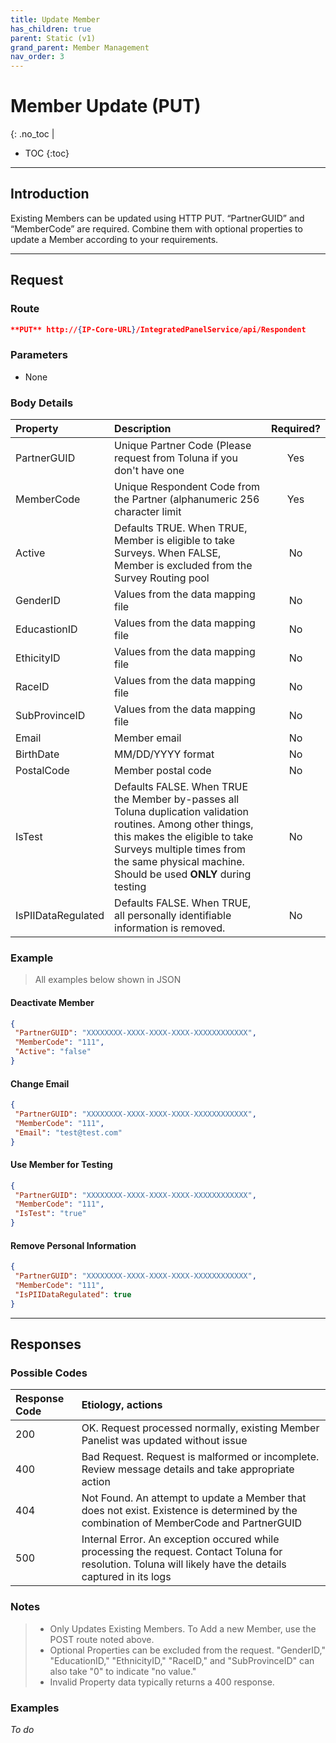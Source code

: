 ```yaml
---
title: Update Member
has_children: true
parent: Static (v1)
grand_parent: Member Management
nav_order: 3
---
```



# Member Update (PUT)
{: .no_toc |

* TOC
{:toc}

---

## Introduction

Existing Members can be updated using HTTP PUT. “PartnerGUID” and “MemberCode” are required. Combine them with optional properties to update a Member according to your requirements.

---

## Request

### Route
```json
**PUT** http://{IP-Core-URL}/IntegratedPanelService/api/Respondent
```

### Parameters
 - None
 
### Body Details

| Property | Description | Required? |
| :--- | :--- | :---: |
| PartnerGUID | Unique Partner Code (Please request from Toluna if you don't have one | Yes |
| MemberCode | Unique Respondent Code from the Partner (alphanumeric 256 character limit | Yes |
| Active | Defaults TRUE. When TRUE, Member is eligible to take Surveys. When FALSE, Member is excluded from the Survey Routing pool | No |
| GenderID | Values from the data mapping file | No |
| EducastionID | Values from the data mapping file | No |
| EthicityID | Values from the data mapping file | No |
| RaceID | Values from the data mapping file | No |
| SubProvinceID | Values from the data mapping file | No |
| Email | Member email | No |
| BirthDate | MM/DD/YYYY format | No |
| PostalCode | Member postal code | No |
| IsTest | Defaults FALSE. When TRUE the Member by-passes all Toluna duplication validation routines. Among other things, this makes the eligible to take Surveys multiple times from the same physical machine. Should be used **ONLY** during testing | No |
| IsPIIDataRegulated | Defaults FALSE. When TRUE, all personally identifiable information is removed. | No |

### Example

>All examples below shown in JSON

#### Deactivate Member
```json
{
 "PartnerGUID": "XXXXXXXX-XXXX-XXXX-XXXX-XXXXXXXXXXXX",
 "MemberCode": "111",
 "Active": "false"
}
```

#### Change Email
```json
{
 "PartnerGUID": "XXXXXXXX-XXXX-XXXX-XXXX-XXXXXXXXXXXX",
 "MemberCode": "111",
 "Email": "test@test.com"
}
```

#### Use Member for Testing
```json
{
 "PartnerGUID": "XXXXXXXX-XXXX-XXXX-XXXX-XXXXXXXXXXXX",
 "MemberCode": "111",
 "IsTest": "true"
}
```

#### Remove Personal Information
```json
{
 "PartnerGUID": "XXXXXXXX-XXXX-XXXX-XXXX-XXXXXXXXXXXX",
 "MemberCode": "111",
 "IsPIIDataRegulated": true
}
```

---

## Responses

### Possible Codes

| Response Code | Etiology, actions |
| :--- | :--- |
| 200 | OK. Request processed normally, existing Member Panelist was updated without issue |
| 400 | Bad Request. Request is malformed or incomplete. Review message details and take appropriate action |
| 404 | Not Found. An attempt to update a Member that does not exist. Existence is determined by the combination of MemberCode and PartnerGUID |
| 500 | Internal Error. An exception occured while processing the request. Contact Toluna for resolution. Toluna will likely have the details captured in its logs |

### Notes
> - Only Updates Existing Members. To Add a new Member, use the POST route noted above.
> - Optional Properties can be excluded from the request. "GenderID," "EducationID," "EthnicityID," "RaceID," and "SubProvinceID" can also take "0" to indicate "no value."
> - Invalid Property data typically returns a 400 response.

### Examples

*To do*
